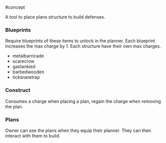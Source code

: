 #concept 

A tool to place plans structure to build defenses.

### Blueprints
Require blueprints of these items to unlock in the planner. Each blueprint increases the max charge by 1. Each structure have their own max charges.
- metalbarricade
- scarecrow
- gastankied
- barbedwooden
- ticksnaretrap

### Construct
Consumes a charge when placing a plan, regain the charge when removing the plan.

### Plans
Owner can see the plans when they equip their planner. They can then interact with them to build.

